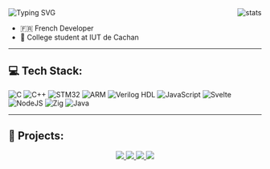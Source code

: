 <img src="https://readme-typing-svg.herokuapp.com?font=Inter&size=25&pause=1000&color=4CBB17&width=435&lines=%F0%9F%91%8B+Hi+there!+;%E2%9C%A8+I'm+Tristan+HAMEL.;%E2%AC%87%EF%B8%8F+Check+my+projects+below!" alt="Typing SVG" />
<img align="right" alt="stats" src="https://github-readme-stats.vercel.app/api?username=pharuxtan&show_icons=true&bg_color=00000000&text_color=7f7f7f&custom_title=%F0%9F%8C%B1%20%20My%20stats&card_width=465&title_color=4CBB17&icon_color=4CBB17&rank_icon=github" />

- 🇫🇷 French Developer
- 🏫 College student at IUT de Cachan

---

<div id="toc">
  <ul style="list-style: none">
    <summary>
      <h2>💻 Tech Stack:</h2>
    </summary>
  </ul>
</div>

![C](https://img.shields.io/badge/c-%2300599C.svg?style=for-the-badge&logo=c&logoColor=white)
![C++](https://img.shields.io/badge/c++-%2300599C.svg?style=for-the-badge&logo=c%2B%2B&logoColor=white)
![STM32](https://img.shields.io/badge/stm32-%2303234B.svg?style=for-the-badge&logo=stmicroelectronics&logoColor=white)
![ARM](https://img.shields.io/badge/arm%20assembly-%230091BD.svg?style=for-the-badge&logo=arm&logoColor=white)
![Verilog HDL](https://img.shields.io/badge/verilog%20hdl-%23323330.svg?style=for-the-badge&logo=verilog%2B%2B&logoColor=white)
![JavaScript](https://img.shields.io/badge/javascript-%23323330.svg?style=for-the-badge&logo=javascript&logoColor=%23F7DF1E)
![Svelte](https://img.shields.io/badge/svelte-%23FF3E00.svg?style=for-the-badge&logo=svelte&logoColor=white)
![NodeJS](https://img.shields.io/badge/NodeJS-%2343853D.svg?style=for-the-badge&logo=Node.js&logoColor=white)
![Zig](https://img.shields.io/badge/zig-%23F7A41D.svg?style=for-the-badge&logo=zig&logoColor=white)
![Java](https://img.shields.io/badge/java-%23ED8B00.svg?style=for-the-badge&logo=openjdk&logoColor=white)

---

<div id="toc">
  <ul style="list-style: none">
    <summary>
      <h2>📌 Projects:</h2>
    </summary>
  </ul>
</div>

<div align="center">
  <a href="https://github.com/pharuxtan/stm32_cabri_g2_glasscockpit">
    <img src="https://github-readme-stats.vercel.app/api/pin/?username=pharuxtan&repo=stm32_cabri_g2_glasscockpit&bg_color=00000000&text_color=7f7f7f&title_color=4CBB17" />
  </a>
  <a href="https://github.com/pharuxtan/nboard-simulator">
    <img src="https://github-readme-stats.vercel.app/api/pin/?username=pharuxtan&repo=nboard-simulator&bg_color=00000000&text_color=7f7f7f&title_color=4CBB17" />
  </a>
  <a href="https://github.com/wootrevived/wootrevived">
    <img src="https://github-readme-stats.vercel.app/api/pin/?username=wootrevived&repo=wootrevived&bg_color=00000000&text_color=7f7f7f&title_color=4CBB17" />
  </a>
  <a href="https://github.com/chowloader">
    <img src="https://github-readme-stats.vercel.app/api/pin/?username=chowloader&repo=chowloader&bg_color=00000000&text_color=7f7f7f&title_color=4CBB17" />
  </a>
</div>
